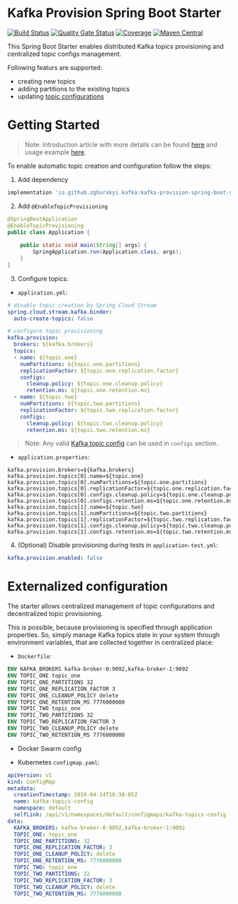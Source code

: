 # Kafka Provision Spring Boot Starter

[![Build Status](https://travis-ci.org/zghurskyi/kafka-provision-spring-boot-starter.svg?branch=master)](https://travis-ci.org/zghurskyi/kafka-provision-spring-boot-starter)
[![Quality Gate Status](https://sonarcloud.io/api/project_badges/measure?project=zghurskyi_kafka-provisioner-spring-boot-starter&metric=alert_status)](https://sonarcloud.io/dashboard?id=zghurskyi_kafka-provisioner-spring-boot-starter)
[![Coverage](https://sonarcloud.io/api/project_badges/measure?project=zghurskyi_kafka-provisioner-spring-boot-starter&metric=coverage)](https://sonarcloud.io/dashboard?id=zghurskyi_kafka-provisioner-spring-boot-starter)
[![Maven Central](https://maven-badges.herokuapp.com/maven-central/io.github.zghurskyi.kafka/kafka-provision-spring-boot-starter/badge.svg)](https://maven-badges.herokuapp.com/maven-central/io.github.zghurskyi.kafka/kafka-provision-spring-boot-starter)

This Spring Boot Starter enables distributed Kafka topics provisioning and centralized topic configs management.

Following featurs are supported:
- creating new topics
- adding partitions to the existing topics
- updating [topic configurations](https://kafka.apache.org/documentation/#topicconfigs)

# Getting Started

> Note: Introduction article with more details can be found [here](https://www.oxymorus.com/2019/04/20/kafka-provision-spring-boot-starter.html) and usage example [here](https://github.com/zghurskyi/kafka-provision-examples).

To enable automatic topic creation and configuration follow the steps:

1. Add dependency

```groovy
implementation 'io.github.zghurskyi.kafka:kafka-provision-spring-boot-starter:0.0.1'
```

2. Add `@EnableTopicProvisioning`

```java
@SpringBootApplication
@EnableTopicProvisioning
public class Application {
 
    public static void main(String[] args) {
        SpringApplication.run(Application.class, args);
    }
}
```

3. Configure topics:

- `application.yml`:

```yaml
# disable topic creation by Spring Cloud Stream
spring.cloud.stream.kafka.binder:
  auto-create-topics: false

# configure topic provisioning
kafka.provision:
  brokers: ${kafka.brokers}
  topics:
  - name: ${topic.one}
    numPartitions: ${topic.one.partitions}
    replicationFactor: ${topic.one.replication.factor}
    configs:
      cleanup.policy: ${topic.one.cleanup.policy}
      retention.ms: ${topic.one.retention.ms}
  - name: ${topic.two}
    numPartitions: ${topic.two.partitions}
    replicationFactor: ${topic.two.replication.factor}
    configs:
      cleanup.policy: ${topic.two.cleanup.policy}
      retention.ms: ${topic.two.retention.ms}
```
> Note: Any valid [Kafka topic config](https://kafka.apache.org/documentation/#topicconfigs) can be used in `configs` section.

- `application.properties`:

```properties
kafka.provision.brokers=${kafka.brokers}
kafka.provision.topics[0].name=${topic.one}
kafka.provision.topics[0].numPartitions=${topic.one.partitions}
kafka.provision.topics[0].replicationFactor=${topic.one.replication.factor}
kafka.provision.topics[0].configs.cleanup.policy=${topic.one.cleanup.policy}
kafka.provision.topics[0].configs.retention.ms=${topic.one.retention.ms}
kafka.provision.topics[1].name=${topic.two}
kafka.provision.topics[1].numPartitions=${topic.two.partitions}
kafka.provision.topics[1].replicationFactor=${topic.two.replication.factor}
kafka.provision.topics[1].configs.cleanup.policy=${topic.two.cleanup.policy}
kafka.provision.topics[1].configs.retention.ms=${topic.two.retention.ms}
```

4. (Optional) Disable provisioning during tests in `application-test.yml`:

```yaml
kafka.provision.enabled: false
```

# Externalized configuration

The starter allows centralized management of topic configurations and decentralized topic provisioning. 

This is possible, because provisioning is specified through application properties. So, simply manage Kafka topics state in your system through environment variables, that are collected together in centralized place:

- `Dockerfile`:

```dockerfile
ENV KAFKA_BROKERS kafka-broker-0:9092,kafka-broker-1:9092
ENV TOPIC_ONE topic_one
ENV TOPIC_ONE_PARTITIONS 32
ENV TOPIC_ONE_REPLICATION_FACTOR 3
ENV TOPIC_ONE_CLEANUP_POLICY delete
ENV TOPIC_ONE_RETENTION_MS 7776000000
ENV TOPIC_TWO topic_one
ENV TOPIC_TWO_PARTITIONS 32
ENV TOPIC_TWO_REPLICATION_FACTOR 3
ENV TOPIC_TWO_CLEANUP_POLICY delete
ENV TOPIC_TWO_RETENTION_MS 7776000000
```
- Docker Swarm config

- Kubernetes `configmap.yaml`:
```yaml
apiVersion: v1
kind: ConfigMap
metadata:
  creationTimestamp: 2019-04-14T18:38:05Z
  name: kafka-topics-config
  namespace: default
  selfLink: /api/v1/namespaces/default/configmaps/kafka-topics-config
data:
  KAFKA_BROKERS: kafka-broker-0:9092,kafka-broker-1:9092
  TOPIC_ONE: topic_one
  TOPIC_ONE_PARTITIONS: 32
  TOPIC_ONE_REPLICATION_FACTOR: 3
  TOPIC_ONE_CLEANUP_POLICY: delete
  TOPIC_ONE_RETENTION_MS: 7776000000
  TOPIC_TWO: topic_one
  TOPIC_TWO_PARTITIONS: 32
  TOPIC_TWO_REPLICATION_FACTOR: 3
  TOPIC_TWO_CLEANUP_POLICY: delete
  TOPIC_TWO_RETENTION_MS: 7776000000
```
